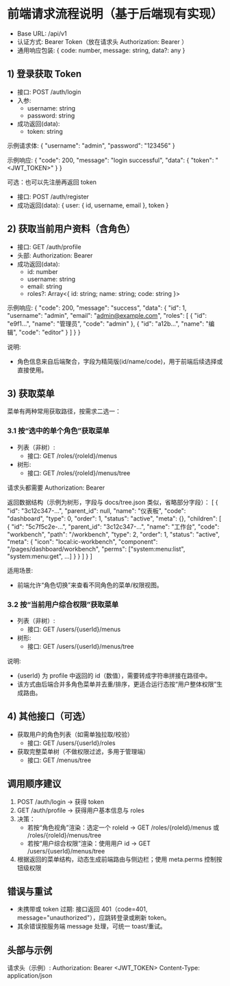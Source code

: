 # 前端请求流程说明（基于后端现有实现）

- Base URL: /api/v1
- 认证方式: Bearer Token（放在请求头 Authorization: Bearer <token>）
- 通用响应包装: { code: number, message: string, data?: any }

## 1) 登录获取 Token

- 接口: POST /auth/login
- 入参:
  - username: string
  - password: string
- 成功返回(data):
  - token: string

示例请求体:
{
  "username": "admin",
  "password": "123456"
}

示例响应:
{
  "code": 200,
  "message": "login successful",
  "data": {
    "token": "<JWT_TOKEN>"
  }
}

可选：也可以先注册再返回 token
- 接口: POST /auth/register
- 成功返回(data): { user: { id, username, email }, token }

## 2) 获取当前用户资料（含角色）

- 接口: GET /auth/profile
- 头部: Authorization: Bearer <token>
- 成功返回(data):
  - id: number
  - username: string
  - email: string
  - roles?: Array<{ id: string; name: string; code: string }>

示例响应:
{
  "code": 200,
  "message": "success",
  "data": {
    "id": 1,
    "username": "admin",
    "email": "admin@example.com",
    "roles": [
      { "id": "e9f1...", "name": "管理员", "code": "admin" },
      { "id": "a12b...", "name": "编辑",   "code": "editor" }
    ]
  }
}

说明:
- 角色信息来自后端聚合，字段为精简版(id/name/code)，用于前端后续选择或直接使用。

## 3) 获取菜单

菜单有两种常用获取路径，按需求二选一：

### 3.1 按“选中的单个角色”获取菜单

- 列表（非树）:
  - 接口: GET /roles/{roleId}/menus
- 树形:
  - 接口: GET /roles/{roleId}/menus/tree

请求头都需要 Authorization: Bearer <token>

返回数据结构（示例为树形，字段与 docs/tree.json 类似，省略部分字段）：
[
  {
    "id": "3c12c347-...",
    "parent_id": null,
    "name": "仪表板",
    "code": "dashboard",
    "type": 0,
    "order": 1,
    "status": "active",
    "meta": {},
    "children": [
      {
        "id": "5c7f5c2e-...",
        "parent_id": "3c12c347-...",
        "name": "工作台",
        "code": "workbench",
        "path": "/workbench",
        "type": 2,
        "order": 1,
        "status": "active",
        "meta": {
          "icon": "local:ic-workbench",
          "component": "/pages/dashboard/workbench",
          "perms": ["system:menu:list", "system:menu:get", ...]
        }
      }
    ]
  }
]

适用场景:
- 前端允许“角色切换”来查看不同角色的菜单/权限视图。

### 3.2 按“当前用户综合权限”获取菜单

- 列表（非树）:
  - 接口: GET /users/{userId}/menus
- 树形:
  - 接口: GET /users/{userId}/menus/tree

说明:
- {userId} 为 profile 中返回的 id（数值），需要转成字符串拼接在路径中。
- 该方式由后端合并多角色菜单并去重/排序，更适合运行态按“用户整体权限”生成路由。

## 4) 其他接口（可选）

- 获取用户的角色列表（如需单独拉取/校验）
  - 接口: GET /users/{userId}/roles
- 获取完整菜单树（不做权限过滤，多用于管理端）
  - 接口: GET /menus/tree

## 调用顺序建议

1. POST /auth/login -> 获得 token
2. GET /auth/profile -> 获得用户基本信息与 roles
3. 决策：
   - 若按“角色视角”渲染：选定一个 roleId -> GET /roles/{roleId}/menus 或 /roles/{roleId}/menus/tree
   - 若按“用户综合权限”渲染：使用用户 id -> GET /users/{userId}/menus/tree
4. 根据返回的菜单结构，动态生成前端路由与侧边栏；使用 meta.perms 控制按钮级权限

## 错误与重试

- 未携带或 token 过期: 接口返回 401（code=401, message="unauthorized"），应跳转登录或刷新 token。
- 其余错误按服务端 message 处理，可统一 toast/重试。

## 头部与示例

请求头（示例）:
Authorization: Bearer <JWT_TOKEN>
Content-Type: application/json

